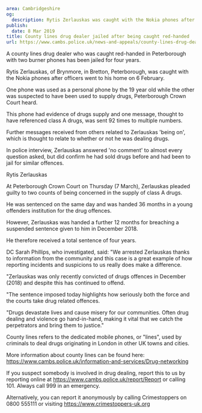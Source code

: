 ```yaml
area: Cambridgeshire
og:
  description: Rytis Zerlauskas was caught with the Nokia phones after officers went to his home
publish:
  date: 8 Mar 2019
title: County lines drug dealer jailed after being caught red-handed
url: https://www.cambs.police.uk/news-and-appeals/county-lines-drug-dealer-rytis-zerlauskas-peterborough
```

A county lines drug dealer who was caught red-handed in Peterborough with two burner phones has been jailed for four years.

Rytis Zerlauskas, of Brynmore, in Bretton, Peterborough, was caught with the Nokia phones after officers went to his home on 6 February.

One phone was used as a personal phone by the 19 year old while the other was suspected to have been used to supply drugs, Peterborough Crown Court heard.

This phone had evidence of drugs supply and one message, thought to have referenced class A drugs, was sent 92 times to multiple numbers.

Further messages received from others related to Zerlauskas 'being on', which is thought to relate to whether or not he was dealing drugs.

In police interview, Zerlauskas answered 'no comment' to almost every question asked, but did confirm he had sold drugs before and had been to jail for similar offences.

Rytis Zerlauskas

At Peterborough Crown Court on Thursday (7 March), Zerlauskas pleaded guilty to two counts of being concerned in the supply of class A drugs.

He was sentenced on the same day and was handed 36 months in a young offenders institution for the drug offences.

However, Zerlauskas was handed a further 12 months for breaching a suspended sentence given to him in December 2018.

He therefore received a total sentence of four years.

DC Sarah Phillips, who investigated, said: "We arrested Zerlauskas thanks to information from the community and this case is a great example of how reporting incidents and suspicions to us really does make a difference.

"Zerlauskas was only recently convicted of drugs offences in December (2018) and despite this has continued to offend.

"The sentence imposed today highlights how seriously both the force and the courts take drug related offences.

"Drugs devastate lives and cause misery for our communities. Often drug dealing and violence go hand-in-hand, making it vital that we catch the perpetrators and bring them to justice."

County lines refers to the dedicated mobile phones, or "lines", used by criminals to deal drugs originating in London in other UK towns and cities.

More information about county lines can be found here:
https://www.cambs.police.uk/information-and-services/Drug-networking

If you suspect somebody is involved in drug dealing, report this to us by reporting online at https://www.cambs.police.uk/report/Report or calling 101. Always call 999 in an emergency.

Alternatively, you can report it anonymously by calling Crimestoppers on 0800 555111 or visiting https://www.crimestoppers-uk.org
